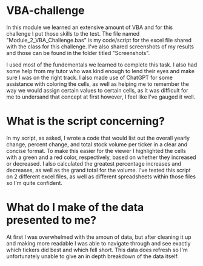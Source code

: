 # VBA-challenge
In this module we learned an extensive amount of VBA and for this challenge I put those skills to the test.
The file named "Module_2_VBA_Challenge.bas" is my code/script for the excel file shared with the class for this challenge. I've also shared screenshots of my results and those can be found in the folder titled "Screenshots".

I used most of the fundementals we learned to complete this task. I also had some help from my tutor who was kind enough to lend their eyes and make sure I was on the right track. I also made use of ChatGPT for some assistance with coloring the cells, as well as helping me to remember the way we would assign certain values to certain cells, as it was difficult for me to undersand that concept at first however, I feel like I've gauged it well.

# What is the script concerning?
In my script, as asked, I wrote a code that would list out the overall yearly change, percent change, and total stock volume per ticker in a clear and concise format. To make this easier for the viewer I highlighted the cells with a green and a red color, respectively, based on whether they increased or decreased. I also calculated the greatest percentage increases and decreases, as well as the grand total for the volume.
I've tested this script on 2 different excel files, as well as different spreadsheets within those files so I'm quite confident.

# What do I make of the data presented to me?
At first I was overwhelmed with the amoun of data, but after cleaning it up and making more readable I was able to navigate through and see exactly which tickers did best and which fell short. This data does refresh so I'm unfortunately unable to give an in depth breakdown of the data itself.
